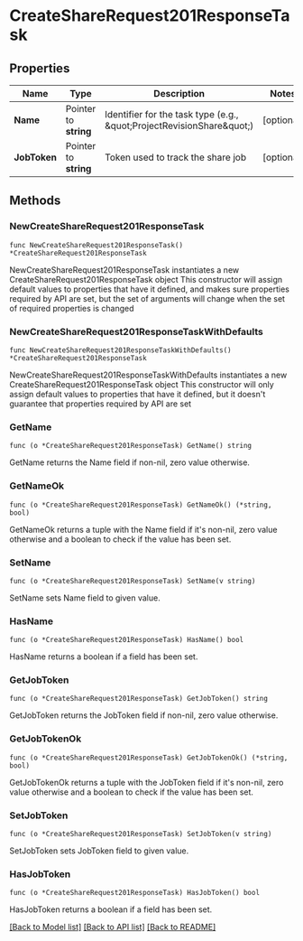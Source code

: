 # CreateShareRequest201ResponseTask

## Properties

Name | Type | Description | Notes
------------ | ------------- | ------------- | -------------
**Name** | Pointer to **string** | Identifier for the task type (e.g., \&quot;ProjectRevisionShare\&quot;) | [optional] 
**JobToken** | Pointer to **string** | Token used to track the share job | [optional] 

## Methods

### NewCreateShareRequest201ResponseTask

`func NewCreateShareRequest201ResponseTask() *CreateShareRequest201ResponseTask`

NewCreateShareRequest201ResponseTask instantiates a new CreateShareRequest201ResponseTask object
This constructor will assign default values to properties that have it defined,
and makes sure properties required by API are set, but the set of arguments
will change when the set of required properties is changed

### NewCreateShareRequest201ResponseTaskWithDefaults

`func NewCreateShareRequest201ResponseTaskWithDefaults() *CreateShareRequest201ResponseTask`

NewCreateShareRequest201ResponseTaskWithDefaults instantiates a new CreateShareRequest201ResponseTask object
This constructor will only assign default values to properties that have it defined,
but it doesn't guarantee that properties required by API are set

### GetName

`func (o *CreateShareRequest201ResponseTask) GetName() string`

GetName returns the Name field if non-nil, zero value otherwise.

### GetNameOk

`func (o *CreateShareRequest201ResponseTask) GetNameOk() (*string, bool)`

GetNameOk returns a tuple with the Name field if it's non-nil, zero value otherwise
and a boolean to check if the value has been set.

### SetName

`func (o *CreateShareRequest201ResponseTask) SetName(v string)`

SetName sets Name field to given value.

### HasName

`func (o *CreateShareRequest201ResponseTask) HasName() bool`

HasName returns a boolean if a field has been set.

### GetJobToken

`func (o *CreateShareRequest201ResponseTask) GetJobToken() string`

GetJobToken returns the JobToken field if non-nil, zero value otherwise.

### GetJobTokenOk

`func (o *CreateShareRequest201ResponseTask) GetJobTokenOk() (*string, bool)`

GetJobTokenOk returns a tuple with the JobToken field if it's non-nil, zero value otherwise
and a boolean to check if the value has been set.

### SetJobToken

`func (o *CreateShareRequest201ResponseTask) SetJobToken(v string)`

SetJobToken sets JobToken field to given value.

### HasJobToken

`func (o *CreateShareRequest201ResponseTask) HasJobToken() bool`

HasJobToken returns a boolean if a field has been set.


[[Back to Model list]](../README.md#documentation-for-models) [[Back to API list]](../README.md#documentation-for-api-endpoints) [[Back to README]](../README.md)


